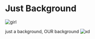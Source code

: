 # Just Background

![girl]([https://media.tenor.com/oFT_AckAEwoAAAAC/anime-typing.gif](https://giffiles.alphacoders.com/171/171277.gif))

 just a background,
 OUR background
 ![xd](https://memetemplate.in/uploads/1638303523.jpeg)

